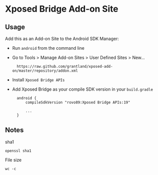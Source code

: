 # Xposed Bridge Add-on Site

## Usage

Add this as an Add-on Site to the Android SDK Manager:

* Run `android` from the command line
* Go to Tools > Manage Add-on Sites > User Defined Sites > New...

        https://raw.github.com/grantland/xposed-add-on/master/repository/addon.xml

* Install `Xposed Bridge APIs`
* Add Xposed Bridge as your compile SDK version in your `build.gradle`

        android {
            compileSdkVersion "rovo89:Xposed Bridge APIs:19"
            
            ...
        }


## Notes

sha1

    openssl sha1

File size

    wc -c 